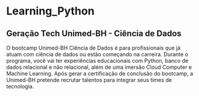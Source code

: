 # Learning_Python
## Geração Tech Unimed-BH - Ciência de Dados

O bootcamp Unimed-BH Ciência de Dados é para profissionais que já atuam com ciência de dados ou estão começando na carreira. Durante o programa, você vai ter experiências educacionais com Python, banco de dados relacional e não relacional, além de uma imersão Cloud Computer e Machine Learning. Após gerar a certificação de conclusão do bootcamp, a Unimed-BH pretende recrutar talentos para integrar seus times de tecnologia.
